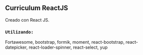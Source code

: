 ## Curriculum ReactJS

Creado con React JS. 
### `Utilizando:`
Fortawesome, 
bootstrap, 
formik, 
moment, 
react-bootstrap, 
react-datepicker, 
react-loader-spinner, 
react-select, 
yup
